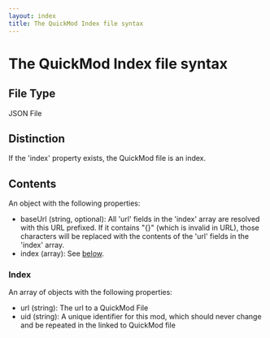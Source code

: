 ```yaml
---
layout: index
title: The QuickMod Index file syntax
---
```


# The QuickMod Index file syntax


## File Type
JSON File

## Distinction
If the 'index' property exists, the QuickMod file is an index.

## Contents
An object with the following properties:

* baseUrl \(string, optional\): All 'url' fields in the 'index' array are resolved with this URL prefixed. If it contains "{}" (which is invalid in URL), those characters will be replaced with the contents of the 'url' fields in the 'index' array.
* index \(array\): See [below](#index).

### Index
An array of objects with the following properties:

* url \(string\): The url to a QuickMod File
* uid \(string\): A unique identifier for this mod, which should never change and be repeated in the linked to QuickMod file
